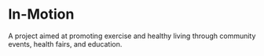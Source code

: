 # In-Motion
A project aimed at promoting exercise and healthy living through community events, health fairs, and education.
